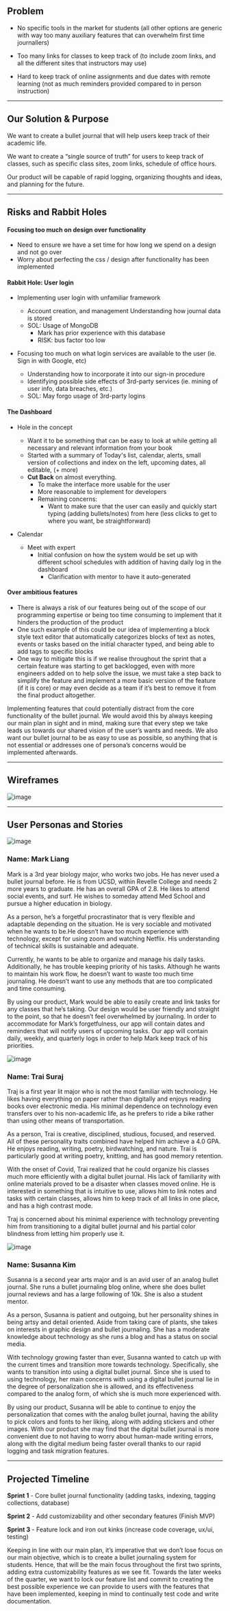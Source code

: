 ## Problem
- No specific tools in the market for students (all other options are generic with way too many auxiliary features that can overwhelm first time journallers)

- Too many links for classes to keep track of (to include zoom links, and all the different sites that instructors may use)

- Hard to keep track of online assignments and due dates  with remote learning (not as much reminders provided compared to in person instruction)   

---
## Our Solution & Purpose
We want to create a bullet journal that will help users keep track of their academic life.

We want to create a “single source of truth” for users to keep track of classes, such as specific class sites, zoom links, schedule of office hours.

Our product will be capable of rapid logging, organizing thoughts and ideas, and planning for the future.

---
## Risks and Rabbit Holes
#### Focusing too much on design over functionality
- Need to ensure we have a set time for how long we spend on a design and not go over
- Worry about perfecting the css / design after functionality has been implemented


#### Rabbit Hole: User login
- Implementing user login with unfamiliar framework
  - Account creation, and management
  Understanding how journal data is stored
  - SOL: Usage of MongoDB
    - Mark has prior experience with this database
    - RISK: bus factor too low

- Focusing too much on what login services are available to the user (ie. Sign in with Google, etc)
  - Understanding how to incorporate it into our sign-in procedure
  - Identifying possible side effects of 3rd-party services (ie. mining of user info, data breaches, etc.)
  - SOL: May forgo usage of 3rd-party logins


#### The Dashboard
- Hole in the concept
  - Want it to be something that can be easy to look at while getting all necessary and relevant information from your book
  - Started with a summary of Today's list, calendar, alerts, small version of collections and index on the left, upcoming dates, all editable, (+ more)
  - **Cut Back** on almost everything. 
    - To make the interface more usable for the user
    - More reasonable to implement for developers
    - Remaining concerns:
       - Want to make sure that the user can easily and quickly start typing (adding bullets/notes) from here (less clicks to get to where you want, be straightforward)

- Calendar
  - Meet with expert 
    - Initial confusion on how the system would be set up with different school schedules with addition of having daily log in the dashboard
      - Clarification with mentor to have it auto-generated

#### Over ambitious features
- There is always a risk of our features being out of the scope of our programming expertise or being too time consuming to implement that it hinders the production of the product
- One such example of this could be our idea of implementing a block style text editor that automatically categorizes blocks of text as notes, events or tasks based on the initial character typed, and being able to add tags to specific blocks
- One way to mitigate this is if we realise throughout the sprint that a certain feature was starting to get backlogged, even with more engineers added on to help solve the issue, we must take a step back to simplify the feature and implement a more basic version of the feature (if it is core) or may even decide as a team if it’s best to remove it from the final product altogether. 

Implementing features that could potentially distract from the core functionality of the bullet journal. We would avoid this by always keeping our main plan in sight and in mind, making sure that every step we take leads us towards our shared vision of the user’s wants and needs. We also want our bullet journal to be as easy to use as possible, so anything that is not essential or addresses one of persona’s concerns would be implemented afterwards.

---
## Wireframes
![image](https://user-images.githubusercontent.com/56616510/116935426-32203c80-ac1b-11eb-907b-58dc32db35c4.png)

---
## User Personas and Stories

![image](https://user-images.githubusercontent.com/56616510/116929664-9c34e380-ac13-11eb-901b-c967f94ad135.png)
### Name: Mark Liang
Mark is a 3rd year biology major, who works two jobs. He has never used a bullet journal before. He is from UCSD, within Revelle College and needs 2 more years to graduate. He has an overall GPA of 2.8. He likes to attend social events, and surf. He wishes to someday attend Med School and pursue a higher education in biology. 

As a person, he’s a forgetful procrastinator that is very flexible and adaptable depending on the situation. He is very sociable and motivated when he wants to be.He doesn’t have too much experience with technology, except for using zoom and watching Netflix. His understanding of technical skills is sustainable and adequate. 

Currently, he wants to be able to organize and manage his daily tasks. Additionally, he has trouble keeping priority of his tasks. Although he wants to maintain his work flow, he doesn’t want to waste too much time journaling. He doesn’t want to use any methods that are too complicated and time consuming. 

By using our product, Mark would be able to easily create and link tasks for any classes that he’s taking. Our design would be user friendly and straight to the point, so that he doesn’t feel overwhelmed by journaling. In order to accommodate for Mark’s forgetfulness, our app will contain dates and reminders that will notify users of upcoming tasks. Our app will contain daily, weekly, and quarterly logs in order to help Mark keep track of his priorities.  


![image](https://user-images.githubusercontent.com/56616510/116929534-6bed4500-ac13-11eb-9d06-f2207b84091d.png)
### Name: Trai Suraj
Traj is a first year lit major who is not the most familiar with technology. He likes having everything on paper rather than digitally and enjoys reading books over electronic media. His minimal dependence on technology even transfers over to his non-academic life, as he prefers to ride a bike rather than using other means of transportation.

As a person, Trai is creative, disciplined, studious, focused, and reserved. All of these personality traits combined have helped him achieve a 4.0 GPA. He enjoys reading, writing, poetry, birdwatching, and nature. Trai is particularly good at writing poetry, knitting, and has good memory retention. 

With the onset of Covid, Trai realized that he could organize his classes much more efficiently with a digital bullet journal. His lack of familiarity with online materials proved to be a disaster when classes moved online. He is interested in something that is intuitive to use, allows him to link notes and tasks with certain classes, allows him to keep track of all links in one place, and has a high contrast mode.

Traj is concerned about his minimal experience with technology preventing him from transitioning to a digital bullet journal and his partial color blindness from letting him properly use it. 


![image](https://user-images.githubusercontent.com/56616510/116929723-ae168680-ac13-11eb-958b-3e6bba76556b.png)
### Name: Susanna Kim
Susanna is a second year arts major and is an avid user of an analog bullet journal. She runs a bullet journaling blog online, where she does bullet journal reviews and has a large following of 10k. She is also a student mentor. 

As a person, Susanna is patient and outgoing, but her personality shines in being artsy and detail oriented. Aside from taking care of plants, she takes on interests in graphic design and bullet journaling. She has a moderate knowledge about technology as she runs a blog and has a status on social media. 

With technology growing faster than ever, Susanna wanted to catch up with the current times and transition more towards technology. Specifically, she wants to transition into using a digital bullet journal. Since she is used to using technology, her main concerns with using a digital bullet journal lie in the degree of personalization she is allowed, and its effectiveness compared to the analog form, of which she is much more experienced with.

By using our product, Susanna will be able to continue to enjoy the personalization that comes with the analog bullet journal, having the ability to pick colors and fonts to her liking, along with adding stickers and other images. With our product she may find that the digital bullet journal is more convenient due to not having to worry about human-made writing errors, along with the digital medium being faster overall thanks to our rapid logging and task migration features.

---
## Projected Timeline
**Sprint 1** - Core bullet journal functionality (adding tasks, indexing, tagging collections, database)

**Sprint 2** - Add customizability and other secondary features (Finish MVP)

**Sprint 3** - Feature lock and iron out kinks (increase code coverage, ux/ui, testing)

Keeping in line with our main plan, it’s imperative that we don’t lose focus on our main objective, which is to create a bullet journaling system for students. Hence, that will be the main focus throughout the first two sprints, adding extra customizability features as we see fit. Towards the later weeks of the quarter, we want to lock our feature list and commit to creating the best possible experience we can provide to users with the features that have been implemented, keeping in mind to continually test code and write documentation.
